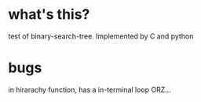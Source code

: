 # what's this?
test of binary-search-tree.
Implemented by C and python

# bugs

in hirarachy function, has a in-terminal loop ORZ...


